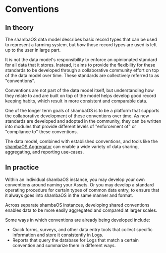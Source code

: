 # Conventions

## In theory

The shambaOS data model describes basic record types that can be used to
represent a farming system, but *how* those record types are used is left up to
the user in large part.

It is not the data model's responsibility to enforce an opinionated standard
for all data that it stores. Instead, it aims to provide the flexibility for
these standards to be developed through a collaborative community effort on top
of the data model over time. These standards are collectively referred to as
"conventions".

Conventions are not part of the data model itself, but understanding how they
relate to and are built on top of the model helps develop good record keeping
habits, which result in more consistent and comparable data.

One of the longer term goals of shambaOS is to be a platform that supports the
collaborative development of these conventions over time. As new standards
are developed and adopted in the community, they can be written into modules
that provide different levels of "enforcement of" or "compliance to" these
conventions.

The data model, combined with established conventions, and tools like the
[shambaOS Aggregator](https://github.com/shambaOS/shambaOS-aggregator) can enable a
wide variety of data sharing, aggregating, and reporting use-cases.

## In practice

Within an individual shambaOS instance, you may develop your own conventions
around naming your Assets. Or you may develop a standard operating procedure
for certain types of common data entry, to ensure that it always goes into
shambaOS in the same manner and format.

Across separate shambaOS instances, developing shared conventions enables data to
be more easily aggregated and compared at larger scales.

Some ways in which conventions are already being developed include:

- Quick forms, surveys, and other data entry tools that collect specific
  information and store it consistently in Logs.
- Reports that query the database for Logs that match a certain convention
  and summarize them in different ways.
